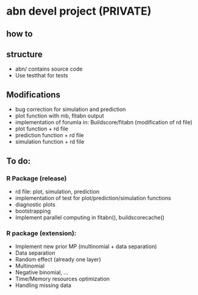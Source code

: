 # abn devel project (PRIVATE)

## how to

## structure
* abn/ contains source code
* Use testthat for tests

## Modifications
* bug correction for simulation and prediction
* plot function with mb, fitabn output
* implementation of forumla in: Buildscore/fitabn (modification of rd file) 
* plot function + rd file
* prediction function + rd file
* simulation function + rd file

## To do:
### R Package (release)
* rd file: plot, simulation, prediction
* implementation of test for plot/prediction/simulation functions
* diagnostic plots
* bootstrapping
* Implement parallel computing in fitabn(), buildscorecache() 

### R package (extension):
* Implement new prior MP (multinomial + data separation) 
* Data separation 
* Random effect (already one layer) 
* Multinomial
* Negative binomial, ... 
* Time/Memory resources optimization
* Handling missing data 